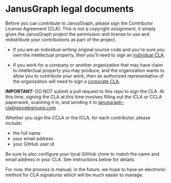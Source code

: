 # JanusGraph legal documents

Before you can contribute to JanusGraph, please sign the Contributor License
Agreement (CLA). This is not a copyright *assignment*, it simply gives the
JanusGraph project the permission and license to use and redistribute your
contributions as part of the project.

* If you are an individual writing original source code and you're sure you own
  the intellectual property, then you'll need to sign an
  [individual CLA](JanusGraph_ICLA_1.0.pdf).

* If you work for a company or another organization that may have claim to
  intellectual property you may produce, and the organization wants to allow you
  to contribute your work, then an authorized representative of the organization
  will need to sign a [corporate CLA](JanusGraph_CCLA_1.0.pdf).

**IMPORTANT:** DO NOT submit a pull request to this repo to sign the CLA. At
this time, signing the CLA at this time involves filling out the ICLA or CCLA
paperwork, scanning it in, and sending it to janusgraph-cla@googlegroups.com .

Whether you sign the CCLA or the ICLA, for each contributor, please include:

* the full name
* your email address
* your GitHub user id

Be sure to also configure your local GitHub clone to match the name and email
address in your CLA. See instructions below for details.

For now, the process is manual; in the future, we hope to have an electronic
method for CLA signatures which will be much easier to manage.
